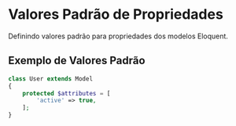 # Valores Padrão de Propriedades

Definindo valores padrão para propriedades dos modelos Eloquent.

## Exemplo de Valores Padrão

```php
class User extends Model
{
    protected $attributes = [
        'active' => true,
    ];
}
```

